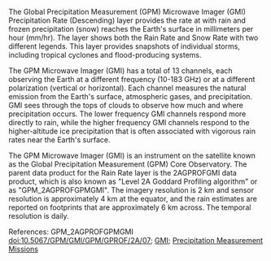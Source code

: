 The Global Precipitation Measurement (GPM) Microwave Imager (GMI) Precipitation Rate (Descending) layer provides the rate at with rain and frozen precipitation (snow) reaches the Earth's surface in millimeters per hour (mm/hr). The layer shows both the Rain Rate and Snow Rate with two different legends. This layer provides snapshots of individual storms, including tropical cyclones and flood-producing systems.

The GPM Microwave Imager (GMI) has a total of 13 channels, each observing the Earth at a different frequency (10-183 GHz) or at a different polarization (vertical or horizontal). Each channel measures the natural emission from the Earth's surface, atmospheric gases, and precipitation. GMI sees through the tops of clouds to observe how much and where precipitation occurs. The lower frequency GMI channels respond more directly to rain, while the higher frequency GMI channels respond to the higher-altitude ice precipitation that is often associated with vigorous rain rates near the Earth's surface.

The GPM Microwave Imager (GMI) is an instrument on the satellite known as the Global Precipitation Measurement (GPM) Core Observatory. The parent data product for the Rain Rate layer is the 2AGPROFGMI data product, which is also known as "Level 2A Goddard Profiling algorithm" or as "GPM_2AGPROFGPMGMI". The imagery resolution is 2 km and sensor resolution is approximately 4 km at the equator, and the rain estimates are reported on footprints that are approximately 6 km across. The temporal resolution is daily.

References: GPM_2AGPROFGPMGMI [doi:10.5067/GPM/GMI/GPM/GPROF/2A/07](https://doi.org/10.5067/GPM/GMI/GPM/GPROF/2A/07); [GMI](https://gpm.nasa.gov/gpm/flight-project/gmi); [Precipitation Measurement Missions](https://pps.gsfc.nasa.gov)